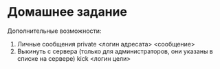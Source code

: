 # Домашнее задание

Дополнительные возможности:
1. Личные сообщения
private <логин адресата> <сообщение>
2. Выкинуть с сервера (только для администраторов, они указаны в списке на сервере)
kick <логин цели>
